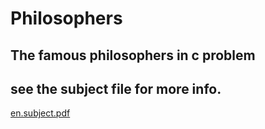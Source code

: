 # Philosophers

## The famous philosophers in c problem
## see the subject file for more info.


[en.subject.pdf](https://github.com/vantunes-crl/Philosophers/files/8181494/en.subject.pdf)
